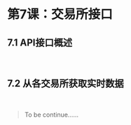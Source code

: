 # 第7课：交易所接口

## 7.1 API接口概述
![]()
![]()
![]()
![]()
![]()
![]()
![]()
![]()
![]()
![]()
![]()
![]()
![]()
![]()
![]()
![]()
![]()
![]()
![]()
![]()
![]()
![]()
![]()

## 7.2 从各交易所获取实时数据
![]()
![]()
> To be continue……

